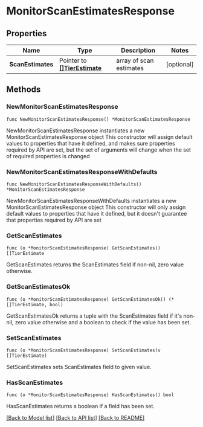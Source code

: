 # MonitorScanEstimatesResponse

## Properties

Name | Type | Description | Notes
------------ | ------------- | ------------- | -------------
**ScanEstimates** | Pointer to [**[]TierEstimate**](TierEstimate.md) | array of scan estimates | [optional] 

## Methods

### NewMonitorScanEstimatesResponse

`func NewMonitorScanEstimatesResponse() *MonitorScanEstimatesResponse`

NewMonitorScanEstimatesResponse instantiates a new MonitorScanEstimatesResponse object
This constructor will assign default values to properties that have it defined,
and makes sure properties required by API are set, but the set of arguments
will change when the set of required properties is changed

### NewMonitorScanEstimatesResponseWithDefaults

`func NewMonitorScanEstimatesResponseWithDefaults() *MonitorScanEstimatesResponse`

NewMonitorScanEstimatesResponseWithDefaults instantiates a new MonitorScanEstimatesResponse object
This constructor will only assign default values to properties that have it defined,
but it doesn't guarantee that properties required by API are set

### GetScanEstimates

`func (o *MonitorScanEstimatesResponse) GetScanEstimates() []TierEstimate`

GetScanEstimates returns the ScanEstimates field if non-nil, zero value otherwise.

### GetScanEstimatesOk

`func (o *MonitorScanEstimatesResponse) GetScanEstimatesOk() (*[]TierEstimate, bool)`

GetScanEstimatesOk returns a tuple with the ScanEstimates field if it's non-nil, zero value otherwise
and a boolean to check if the value has been set.

### SetScanEstimates

`func (o *MonitorScanEstimatesResponse) SetScanEstimates(v []TierEstimate)`

SetScanEstimates sets ScanEstimates field to given value.

### HasScanEstimates

`func (o *MonitorScanEstimatesResponse) HasScanEstimates() bool`

HasScanEstimates returns a boolean if a field has been set.


[[Back to Model list]](../README.md#documentation-for-models) [[Back to API list]](../README.md#documentation-for-api-endpoints) [[Back to README]](../README.md)


